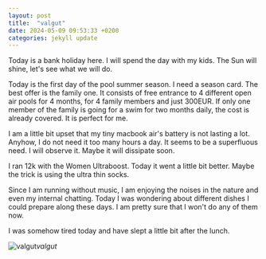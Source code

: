 ```yaml
---
layout: post
title:  "valgut"
date: 2024-05-09 09:53:33 +0200
categories: jekyll update
---
```


Today is a bank holiday here. I will spend the day with my kids. The Sun will shine, let's see what we will do.  

Today is the first day of the pool summer season. I need a season card. The best offer is the family one. It consists of free entrance to 4 different open air pools for 4 months, for 4 family members and just 300EUR. If only one member of the family is going for a swim for two months daily, the cost is already covered. It is perfect for me.  

I am a little bit upset that my tiny macbook air's battery is not lasting a lot. Anyhow, I do not need it too many hours a day. It seems to be a superfluous need. I will observe it. Maybe it will dissipate soon.  

I ran 12k with the Women Ultraboost. Today it went a little bit better. Maybe the trick is using the ultra thin socks.   

Since I am running without music, I am enjoying the noises in the nature and even my internal chatting. Today I was wondering about different dishes I could prepare along these days. I am pretty sure that I won't do any of them now.   

I was somehow tired today and have slept a little bit after the lunch.






![valgut](https://lh3.googleusercontent.com/pw/AP1GczN0YGSs3No3l82wi37xM-d2pJGbE0iR-90ZXldwNQPfgxoh8hT5q3x234Hv3jG6TYHlv3A_xzi0JKW9qpC-RlfyxfPBpFbB-uqA9FXgReJJDpSOrr8=w0)*valgut*&nbsp;



[jekyll-docs]: https://jekyllrb.com/docs/home
[jekyll-gh]:   https://github.com/jekyll/jekyll
[jekyll-talk]: https://talk.jekyllrb.com/
